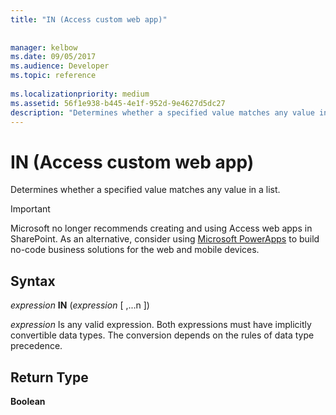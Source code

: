 ```yaml
---
title: "IN (Access custom web app)"
 
 
manager: kelbow
ms.date: 09/05/2017
ms.audience: Developer
ms.topic: reference
  
ms.localizationpriority: medium
ms.assetid: 56f1e938-b445-4e1f-952d-9e4627d5dc27
description: "Determines whether a specified value matches any value in a list."
---
```


# IN (Access custom web app)

Determines whether a specified value matches any value in a list.
  
> [!IMPORTANT]
> Microsoft no longer recommends creating and using Access web apps in SharePoint. As an alternative, consider using [Microsoft PowerApps](https://powerapps.microsoft.com/) to build no-code business solutions for the web and mobile devices. 
  
## Syntax

 *expression* **IN** (*expression*  [ ,...n ]) 
  
 *expression*  Is any valid expression. Both expressions must have implicitly convertible data types. The conversion depends on the rules of data type precedence. 
  
## Return Type

 **Boolean**
  

